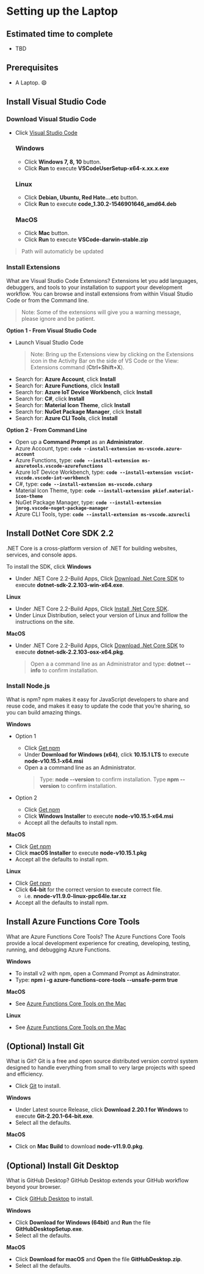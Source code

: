 # Setting up the Laptop

## Estimated time to complete
- TBD

## Prerequisites
- A Laptop. :smile:

## Install Visual Studio Code

### Download Visual Studio Code
- Click [Visual Studio Code](https://code.visualstudio.com/Download)

    ### Windows
    - Click **Windows 7, 8, 10** button.
    - Click **Run** to execute **VSCodeUserSetup-x64-x.xx.x.exe**
    
    ### Linux
    - Click **Debian, Ubuntu, Red Hate...etc** button.
    - Click **Run** to execute **code_1.30.2-1546901646_amd64.deb**

    ### MacOS
    - Click **Mac** button.
    - Click **Run** to execute **VSCode-darwin-stable.zip**

> Path will automaticly be updated

### Install Extensions
What are Visual Studio Code Extensions? Extensions let you add languages, debuggers, and tools to your installation to support your development workflow. You can browse and install extensions from within Visual Studio Code or from the Command line.

> Note: Some of the extensions will give you a warning message, please ignore and be patient.

**Option 1 - From Visual Studio Code**

- Launch Visual Studio Code
    > Note: Bring up the Extensions view by clicking on the Extensions icon in the Activity Bar on the side of VS Code or the View: Extensions command (**Ctrl+Shift+X**).
- Search for: **Azure Account**, click **Install**
- Search for: **Azure Functions**, click **Install**
- Search for: **Azure IoT Device Workbench**, click **Install**
- Search for: **C#**, click **Install**
- Search for: **Material Icon Theme**, click **Install**
- Search for: **NuGet Package Manager**, click **Install**
- Search for: **Azure CLI Tools**, click **Install**

**Option 2 - From Command Line**

- Open up a **Command Prompt** as an **Administrator**.
- Azure Account, type: **```code --install-extension ms-vscode.azure-account```**
- Azure Functions, type: **```code --install-extension ms-azuretools.vscode-azurefunctions```**
- Azure IoT Device Workbench, type: **```code --install-extension vsciot-vscode.vscode-iot-workbench```**
- C#, type: **```code --install-extension ms-vscode.csharp```**
- Material Icon Theme, type: **```code --install-extension pkief.material-icon-theme```**
- NuGet Package Manager, type: **```code --install-extension jmrog.vscode-nuget-package-manager```**
- Azure CLI Tools, type: **```code --install-extension ms-vscode.azurecli```**

## Install DotNet Core SDK 2.2
.NET Core is a cross-platform version of .NET for building websites, services, and console apps.

<!--
https://github.com/dotnet/core/blob/master/release-notes/2.2/2.2.1/2.2.1-download.md 
-->
To install the SDK, click 
**Windows**
- Under .NET Core 2.2-Build Apps, Click [Download .Net Core SDK](https://dotnet.microsoft.com/download) to execute **dotnet-sdk-2.2.103-win-x64.exe**.

**Linux**
- Under .NET Core 2.2-Build Apps, Click [Install .Net Core SDK](https://dotnet.microsoft.com/download).
- Under Linux Distribution, select your version of Linux and folllow the instructions on the site.

**MacOS**
- Under .NET Core 2.2-Build Apps, Click [Download .Net Core SDK](https://dotnet.microsoft.com/download) to execute **dotnet-sdk-2.2.103-osx-x64.pkg**.

    > Open a a command line as an Administrator and type: **dotnet --info** to confirm installation.
 
### Install Node.js
What is npm? npm makes it easy for JavaScript developers to share and reuse code, and makes it easy to update the code that you’re sharing, so you can build amazing things.

**Windows**

- Option 1
    - Click [Get npm](https://nodejs.org/en/)
    - Under **Download for Windows (x64)**, click **10.15.1 LTS** to execute **node-v10.15.1-x64.msi**
    - Open a a command line as an Administrator.
        > Type: **node --version** to confirm installation.
        > Type **npm --version** to confirm installation.

- Option 2
    - Click [Get npm](https://nodejs.org/en/download/)
    - Click **Windows Installer** to execute **node-v10.15.1-x64.msi**
    - Accept all the defaults to install npm.
 
**MacOS**
- Click [Get npm](https://nodejs.org/en/download/)
- Click **macOS Installer** to execute **node-v10.15.1.pkg**
- Accept all the defaults to install npm.

**Linux**
- Click [Get npm](https://nodejs.org/en/download/)
- Click **64-bit** for the correct version to execute correct file.
    - i.e. **nnode-v11.9.0-linux-ppc64le.tar.xz**
- Accept all the defaults to install npm.

## Install Azure Functions Core Tools
What are Azure Functions Core Tools? The Azure Functions Core Tools provide a local development experience for creating, developing, testing, running, and debugging Azure Functions.

**Windows**
- To install v2 with npm, open a Command Prompt as Adminstrator.
- Type: **npm i -g azure-functions-core-tools --unsafe-perm true**

**MacOS**
- See [Azure Functions Core Tools on the Mac](https://github.com/Azure/azure-functions-core-tools#mac)

**Linux**
- See [Azure Functions Core Tools on the Mac](https://github.com/Azure/azure-functions-core-tools#linux)

## (Optional) Install Git
What is Git? Git is a free and open source distributed version control system designed to handle everything from small to very large projects with speed and efficiency.
- Click [Git](https://git-scm.com/) to install.

**Windows**
- Under Latest source Release, click **Download 2.20.1 for Windows** to execute **Git-2.20.1-64-bit.exe**.
- Select all the defaults.

**MacOS**
- Click on **Mac Build** to download **node-v11.9.0.pkg**. 

## (Optional) Install Git Desktop
What is GitHub Desktop? GitHub Desktop extends your GitHub workflow beyond your browser.
- Click [GitHub Desktop](https://desktop.github.com/) to install.

**Windows**
- Click **Download for Windows (64bit)** and **Run** the file **GitHubDesktopSetup.exe**.
- Select all the defaults.

**MacOS**
- Click **Download for macOS** and **Open** the file **GitHubDesktop.zip**.
- Select all the defaults.